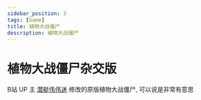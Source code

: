```yaml
---
sidebar_position: 3
tags: [Game]
title: 植物大战僵尸
description: 植物大战僵尸
---
```

# 植物大战僵尸杂交版
B站 UP 主 [潜艇伟伟迷](https://space.bilibili.com/97213827) 修改的原版植物大战僵尸, 可以说是非常有意思
